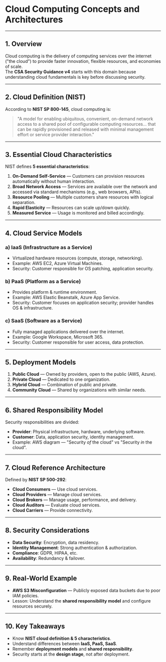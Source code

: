
# Cloud Computing Concepts and Architectures

---

## 1. Overview
Cloud computing is the delivery of computing services over the internet ("the cloud") to provide faster innovation, flexible resources, and economies of scale.  
The **CSA Security Guidance v4** starts with this domain because understanding cloud fundamentals is key before discussing security.

---

## 2. Cloud Definition (NIST)
According to **NIST SP 800-145**, cloud computing is:
> "A model for enabling ubiquitous, convenient, on-demand network access to a shared pool of configurable computing resources… that can be rapidly provisioned and released with minimal management effort or service provider interaction."

---

## 3. Essential Cloud Characteristics
NIST defines **5 essential characteristics**:
1. **On-Demand Self-Service** — Customers can provision resources automatically without human interaction.
2. **Broad Network Access** — Services are available over the network and accessed via standard mechanisms (e.g., web browsers, APIs).
3. **Resource Pooling** — Multiple customers share resources with logical separation.
4. **Rapid Elasticity** — Resources can scale up/down quickly.
5. **Measured Service** — Usage is monitored and billed accordingly.

---

## 4. Cloud Service Models
### a) **IaaS** (Infrastructure as a Service)
- Virtualized hardware resources (compute, storage, networking).
- Example: AWS EC2, Azure Virtual Machines.
- Security: Customer responsible for OS patching, application security.

### b) **PaaS** (Platform as a Service)
- Provides platform & runtime environment.
- Example: AWS Elastic Beanstalk, Azure App Service.
- Security: Customer focuses on application security; provider handles OS & infrastructure.

### c) **SaaS** (Software as a Service)
- Fully managed applications delivered over the internet.
- Example: Google Workspace, Microsoft 365.
- Security: Customer responsible for user access, data protection.

---

## 5. Deployment Models
1. **Public Cloud** — Owned by providers, open to the public (AWS, Azure).
2. **Private Cloud** — Dedicated to one organization.
3. **Hybrid Cloud** — Combination of public and private.
4. **Community Cloud** — Shared by organizations with similar needs.

---

## 6. Shared Responsibility Model
Security responsibilities are divided:
- **Provider**: Physical infrastructure, hardware, underlying software.
- **Customer**: Data, application security, identity management.
- Example: AWS diagram — "Security *of* the cloud" vs "Security *in* the cloud".

---

## 7. Cloud Reference Architecture
Defined by **NIST SP 500-292**:
- **Cloud Consumers** — Use cloud services.
- **Cloud Providers** — Manage cloud services.
- **Cloud Brokers** — Manage usage, performance, and delivery.
- **Cloud Auditors** — Evaluate cloud services.
- **Cloud Carriers** — Provide connectivity.

---

## 8. Security Considerations
- **Data Security**: Encryption, data residency.
- **Identity Management**: Strong authentication & authorization.
- **Compliance**: GDPR, HIPAA, etc.
- **Availability**: Redundancy & failover.

---

## 9. Real-World Example
- **AWS S3 Misconfiguration** — Publicly exposed data buckets due to poor IAM policies.
- Lesson: Understand the **shared responsibility model** and configure resources securely.

---

## 10. Key Takeaways
- Know **NIST cloud definition & 5 characteristics**.
- Understand differences between **IaaS, PaaS, SaaS**.
- Remember **deployment models** and **shared responsibility**.
- Security starts at the **design stage**, not after deployment.
